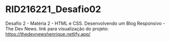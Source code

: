 # RID216221_Desafio02
Desafio 2 - Matéria 2 - HTML e CSS. Desenvolvendo um Blog Responsivo - The Dev News. 
link para visualização do projeto:
https://thedevnewshenrique.netlify.app/

